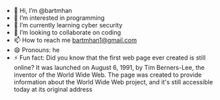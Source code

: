 - 👋 Hi, I’m @bartmhan
- 👀 I’m interested in programming 
- 🌱 I’m currently learning cyber security
- 💞️ I’m looking to collaborate on coding
- 📫 How to reach me bartmhan1@gmail.com
- 😄 Pronouns: he
- ⚡ Fun fact: Did you know that the first web page ever created is still online? It was launched on August 6, 1991, by Tim Berners-Lee, the inventor of the World Wide Web.
 The page was created to provide information about the World Wide Web project, and it's still accessible today at its original address

<!---
Bart563/Bart563 is a ✨ special ✨ repository because its `README.md` (this file) appears on your GitHub profile.
You can click the Preview link to take a look at your changes.
--->
